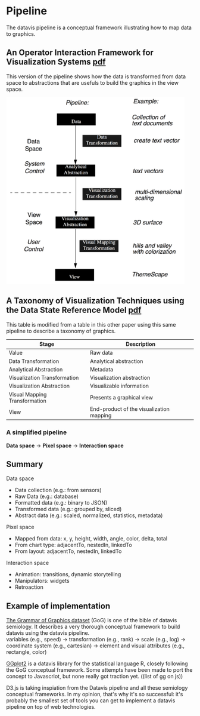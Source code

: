 # Pipeline
The datavis pipeline is a conceptual framework illustrating how to map data to graphics.

## An Operator Interaction Framework for Visualization Systems [pdf](http://iihm.imag.fr/blanch/teaching/infovis/readings/1998-Chi_Riedl-Operator_Interaction_Framework.pdf)  
This version of the pipeline shows how the data is transformed from data space to abstractions that are usefuls to build the graphics in the view space.

<img src="../img/operator_interaction_framework.png" height="500" />

## A Taxonomy of Visualization Techniques using the Data State Reference Model [pdf](http://web.simmons.edu/~benoit/infovis/chi02.pdf)  
This table is modified from a table in this other paper using this same pipeline to describe a taxonomy of graphics.

| Stage | Description |
|-------|-------------|
| Value | Raw data |
| Data Transformation | Analytical abstraction |
| Analytical Abstraction | Metadata |
| Visualization Transformation | Visualization abstraction |
| Visualization Abstraction | Visualizable information |
| Visual Mapping Transformation | Presents a graphical view |
| View | End-product of the visualization mapping |


### A simplified pipeline
**Data space** → **Pixel space** → **Interaction space**


## Summary
Data space
* Data collection (e.g.: from sensors)
* Raw Data (e.g.: database)
* Formatted data (e.g.: binary to JSON)
* Transformed data (e.g.: grouped by, sliced)
* Abstract data (e.g.: scaled, normalized, statistics, metadata)

Pixel space
* Mapped from data: x, y, height, width, angle, color, delta, total
* From chart type: adjacentTo, nestedIn, linkedTo
* From layout: adjacentTo, nestedIn, linkedTo

Interaction space
* Animation: transitions, dynamic storytelling
* Manipulators: widgets
* Retroaction

## Example of implementation  
[The Grammar of Graphics dataset](http://www.amazon.com/Grammar-Graphics-Statistics-Computing/dp/0387245448) (GoG) is one of the bible of datavis semiology. It describes a very thorough conceptual framework to build datavis using the datavis pipeline.  
variables (e.g., speed) → transformation (e.g., rank) → scale (e.g., log) → coordinate system (e.g., cartesian) → element and visual attributes (e.g., rectangle, color)

[GGplot2](http://www.amazon.com/ggplot2-Elegant-Graphics-Data-Analysis/dp/0387981403?ie=UTF8&ref_=cm_sw_su_dp&tag=ggplot2-20) is a datavis library for the statistical language R, closely following the GoG conceptual framework. Some attempts have been made to port the concept to Javascriot, but none really got traction yet. ((list of gg on js))

D3.js is taking inspiation from the Datavis pipeline and all these semiology conceptual frameworks. In my opinion, that's why it's so successful: it's probably the smallest set of tools you can get to implement a datavis pipeline on top of web technologies.
